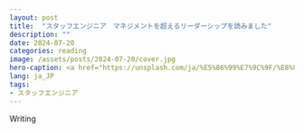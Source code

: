 ```yaml
---
layout: post
title:  "スタッフエンジニア　マネジメントを超えるリーダーシップを読みました"
description: ""
date: 2024-07-20
categories: reading
image: /assets/posts/2024-07-20/cover.jpg
hero-caption: <a href="https://unsplash.com/ja/%E5%86%99%E7%9C%9F/%E8%8C%B6%E8%89%B2%E3%81%AE%E6%9C%A8%E8%A3%BD%E3%81%AE%E3%83%86%E3%83%BC%E3%83%96%E3%83%AB%E3%81%AE%E4%B8%8A%E3%81%AEmacbook-pro%E3%81%A8%E7%99%BD%E3%81%84%E3%83%9E%E3%82%B0%E3%82%AB%E3%83%83%E3%83%97%E3%81%AE%E6%A8%AA-cqkbESEkhjk?utm_content=creditCopyText&utm_medium=referral&utm_source=unsplash">Unsplash</a>の<a href="https://unsplash.com/ja/@miabaker?utm_content=creditCopyText&utm_medium=referral&utm_source=unsplash">Mia Baker</a>が撮影した写真
lang: ja_JP
tags:
- スタッフエンジニア
---
```

Writing